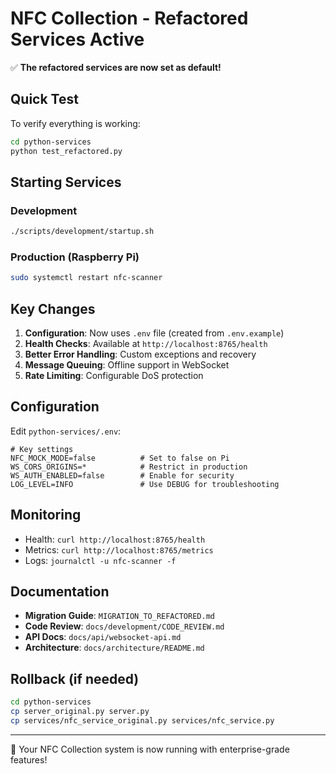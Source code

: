 # NFC Collection - Refactored Services Active

✅ **The refactored services are now set as default!**

## Quick Test

To verify everything is working:

```bash
cd python-services
python test_refactored.py
```

## Starting Services

### Development
```bash
./scripts/development/startup.sh
```

### Production (Raspberry Pi)
```bash
sudo systemctl restart nfc-scanner
```

## Key Changes

1. **Configuration**: Now uses `.env` file (created from `.env.example`)
2. **Health Checks**: Available at `http://localhost:8765/health`
3. **Better Error Handling**: Custom exceptions and recovery
4. **Message Queuing**: Offline support in WebSocket
5. **Rate Limiting**: Configurable DoS protection

## Configuration

Edit `python-services/.env`:

```env
# Key settings
NFC_MOCK_MODE=false          # Set to false on Pi
WS_CORS_ORIGINS=*            # Restrict in production
WS_AUTH_ENABLED=false        # Enable for security
LOG_LEVEL=INFO               # Use DEBUG for troubleshooting
```

## Monitoring

- Health: `curl http://localhost:8765/health`
- Metrics: `curl http://localhost:8765/metrics`
- Logs: `journalctl -u nfc-scanner -f`

## Documentation

- **Migration Guide**: `MIGRATION_TO_REFACTORED.md`
- **Code Review**: `docs/development/CODE_REVIEW.md`
- **API Docs**: `docs/api/websocket-api.md`
- **Architecture**: `docs/architecture/README.md`

## Rollback (if needed)

```bash
cd python-services
cp server_original.py server.py
cp services/nfc_service_original.py services/nfc_service.py
```

---

🎉 Your NFC Collection system is now running with enterprise-grade features!